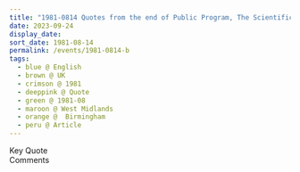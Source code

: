 ```yaml
---
title: "1981-0814 Quotes from the end of Public Program, The Scientific Viewpoint, Friends Meeting House, Birmingham, West Midlands, UK from an article by Maureen Messent published in Birmingham Evening Mail on July 15, 1981"
date: 2023-09-24
display_date: 
sort_date: 1981-08-14
permalink: /events/1981-0814-b
tags:
  - blue @ English
  - brown @ UK
  - crimson @ 1981
  - deeppink @ Quote
  - green @ 1981-08
  - maroon @ West Midlands
  - orange @  Birmingham
  - peru @ Article
---
```


<wave-list>
  <list-title color="green" width="75">Key Quote</list-title>
  <list-item color="BlanchedAlmond"  width="200"></list-item>
  <list-item color="Lavender"></list-item>
  <list-item color="BlanchedAlmond"></list-item>
</wave-list>

<br>

<wave-list>
  <list-title color="green" width="75">Comments</list-title>
  <list-item color="BlanchedAlmond"  width="200"></list-item>
  <list-item color="Lavender"></list-item>
  <list-item color="BlanchedAlmond"></list-item>
</wave-list>